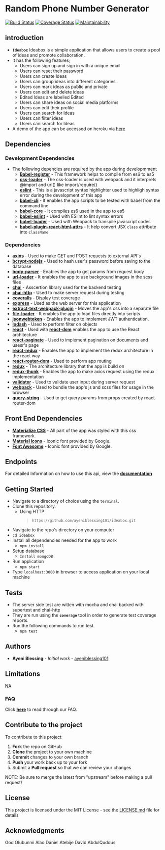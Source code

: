 # Random Phone Number Generator

[![Build Status](https://travis-ci.org/ayeniblessing101/ideabox.svg?branch=development)](https://travis-ci.org/ayeniblessing101/ideabox)
[![Coverage Status](https://coveralls.io/repos/github/ayeniblessing101/ideabox/badge.svg?branch=development)](https://coveralls.io/github/ayeniblessing101/ideabox?branch=development)
[![Maintainability](https://api.codeclimate.com/v1/badges/cefd5177e3f57e09a7df/maintainability)](https://codeclimate.com/github/ayeniblessing101/ideabox/maintainability)

## introduction

* **`Ideabox`** Ideabox is a simple application that allows users to create a pool of ideas and promote collaboration.
* It has the following features;
  * Users can sign up and sign in with a unique email
  * Users can reset their password
  * Users can create Ideas
  * Users can group ideas into different categories
  * Users can mark ideas as public and private
  * Users can edit and delete ideas
  * Edited Ideas are labelled Edited
  * Users can share ideas on social media platforms
  * Users can edit their profile
  * Users can search for Ideas
  * Users can filter ideas
  * Users can search for Ideas
* A demo of the app can be accessed on heroku via [here](https://blessing-ideabox.herokuapp.com)

## Dependencies

### Development Dependencies

* The following depencies are required by the app during developmment
  * **[Babel-register](https://www.npmjs.com/package/babel-register)** - This framework helps to compile from es6 to es5
  * **[css-loader](https://www.npmjs.com/package/css-loader)** - The css-loader is used with webpack and it interprets @import and url() like import/require()
  * **[eslint](https://www.npmjs.com/package/eslint)** - This is a javascript syntax highlighter used to highligh syntax error during the development of this app
  * **[babel-cli](https://www.npmjs.com/package/babel-cli)** - It enables the app scripts to be tested with babel from the command line
  * **[babel-core](https://www.npmjs.com/package/babel-core)** - It compiles es6 used in the app to es5
  * **[babel-eslint](https://www.npmjs.com/package/babel-eslint)** - Used with ESlint to lint syntax errors
  * **[babel-loader](https://www.npmjs.com/package/babel-loader)** - Used with Webpack to transpile javascript codes
  * **[babel-plugin-react-html-attrs](https://www.npmjs.com/package/babel-plugin-react-html-attrs)** - It help convert JSX `class` attribute into `className`

### Dependencies

* **[axios](https://www.npmjs.com/package/axios)** - Used to make GET and POST requests to external API's
* **[bcrypt-nodejs](https://www.npmjs.com/package/bcrypt-nodejs)** - Used to hash user's password before saving to the database
* **[body-parser](https://www.npmjs.com/package/body-parser)** - Enables the app to get params from request body
* **[url-loader](https://www.npmjs.com/package/url-loader)** - It enables the app to use background images in the scss files
* **[chai](https://www.npmjs.com/package/chai)** - Asscertion library used for the backend testing
* **[chai-http](https://www.npmjs.com/package/chai-http)** - Used to make server request during testing
* **[coveralls](https://www.npmjs.com/package/coveralls)** - Display test coverage
* **[express](https://www.npmjs.com/package/express)** - Used as the web server for this application
* **[extract-text-webpack-plugin](https://www.npmjs.com/package/extract-text-webpack-plugin)** - Moves the app's css into a separate file
* **[file-loader](https://www.npmjs.com/package/file-loader)** - It enables the app to load files directly into scripts
* **[jsonwebtoken](https://www.npmjs.com/package/jsonwebtoken)** - Enables the app to implement JWT authentication.
* **[lodash](https://www.npmjs.com/package/lodash)** - Used to perform filter on objects
* **[react](https://www.npmjs.com/package/react)** - Used with **[react-dom](https://www.npmjs.com/package/react-dom)** enables the app to use the React architecture
* **[react-paginate](https://www.npmjs.com/package/react-paginate)** - Used to implement pagination on documents and usesr's page
* **[react-redux](https://www.npmjs.com/package/react-redux)** - Enables the app to implement the redux architecture in the react way
* **[react-router-dom](https://www.npmjs.com/package/react-router-dom)** - Used to perform app routing
* **[redux](https://www.npmjs.com/package/redux)** - The architecture library that the app is build on
* **[redux-thunk](https://www.npmjs.com/package/redux-thunk)** - Enables the app to make axios request using the redux implementation
* **[validator](https://www.npmjs.com/package/validator)** - Used to validate user input during server request
* **[webpack](https://www.npmjs.com/package/react-router-dom)** - Used to bundle the app's js and scss files for usage in the browser
* **[query-string](https://www.npmjs.com/package/query-string)** - Used to get query params from props created by react-router-dom

## Front End Dependencies

* **[Materialize CSS](http://materializecss.com/)** - All part of the app was styled with this css framework.
* **[Material Icons](https://material.io/icons/)** - Iconic font provided by Google.
* **[Font Awesome](https://fontawesome.io)** - Iconic font provided by Google.

## Endpoints

For detailed Information on how to use this api, view the **[documentation](https://ayeniblessing.docs.apiary.io)**

## Getting Started

* Navigate to a directory of choice using the `terminal`.
* Clone this repository.
  * Using HTTP
    > `https://github.com/ayeniblessing101/ideabox.git`
* Navigate to the repo's directory on your computer
* `cd ideabox`
* Install all dependencies needed for the app to work
  * `npm install`
* Setup database
  * `Install mongoDB`
* Run application
  * `npm start`
* Type `localhost:3000` in browser to access application on your local machine

## Tests

* The server side test are witten with mocha and chai backed with supertest and chai-http
* They are run using the **`coverage`** tool in order to generate test coverage reports.
* Run the following commands to run test.
  * `npm test`

## Authors

* **Ayeni Blessing** - _Initial work_ - [ayeniblessing101](https://github.com/ayeniblessing101/ideabox)

## Limitations

NA

### FAQ

Click **[here](https://github.com/ayeniblessing101/ideabox/wiki/Frequently-Asked-Questions)** to read through our FAQ.

## Contribute to the project

To contribute to this project:

1. **Fork** the repo on GitHub
2. **Clone** the project to your own machine
3. **Commit** changes to your own branch
4. **Push** your work back up to your fork
5. Submit a **Pull request** so that we can review your changes

NOTE: Be sure to merge the latest from "upstream" before making a pull request!

## License

This project is licensed under the MIT License - see the [LICENSE.md](LICENSE.md) file for details

## Acknowledgments

God
Olubunmi Alao
Daniel Atebije
David
AbdulQuddus

